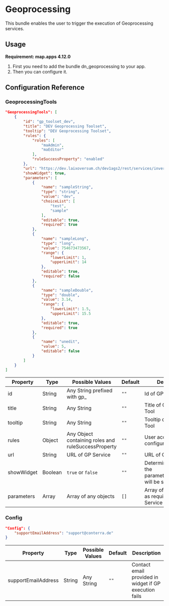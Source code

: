 # Geoprocessing

This bundle enables the user to trigger the execution of Geoprocessing services.

## Usage

**Requirement: map.apps 4.12.0**

1. First you need to add the bundle dn_geoprocessing to your app.
2. Then you can configure it.

## Configuration Reference

### GeoprocessingTools

```json
"GeoprocessingTools": [
    {
        "id": "gp_toolset_dev",
        "title": "DEV Geoprocessing Toolset",
        "tooltip": "DEV Geoprocessing Toolset",
        "rules": {
            "roles": [
                "maAdmin",
                "maEditor"
            ],
            "ruleSuccessProperty": "enabled"
        },
        "url": "https://dev.laixoversum.ch/dev1ags2/rest/services/invers_automations/gpBundleTester/GPServer/GP_Bundle_Tester",
        "showWidget": true,
        "parameters": [
            {
                "name": "sampleString",
                "type": "string",
                "value": "dev",
                "choiceList": [
                    "test",
                    "sample"
                ],
                "editable": true,
                "required": true
            },
            {
                "name": "sampleLong",
                "type": "long",
                "value": 754673473567,
                "range": {
                    "lowerLimit": 1,
                    "upperLimit": 14
                },
                "editable": true,
                "required": false
            },
            {
                "name": "sampleDouble",
                "type": "double",
                "value": 3.14,
                "range": {
                    "lowerLimit": 1.5,
                    "upperLimit": 15.5
                },
                "editable": true,
                "required": true
            },
            {
                "name": "unedit",
                "value": 5,
                "editable": false
            }
        ]
    }
]


```

| Property   | Type    | Possible Values                                     | Default  | Description                                               |
|------------|---------|-----------------------------------------------------|----------|-----------------------------------------------------------|
| id         | String  | Any String prefixed with gp_                        | ```""``` | Id of GP Service Tool                                     |
| title      | String  | Any String                                          | ```""``` | Title of GP Service Tool                                  |
| tooltip    | String  | Any String                                          | ```""``` | Tooltip of GP Service Tool                                |
| rules      | Object  | Any Object containing roles and ruleSuccessProperty | ```""``` | User access configuration                                 |
| url        | String  | URL of GP Service                                   | ```""``` | URL of GP Service                                         |
| showWidget | Boolean | `true` or `false`                                   | ```""``` | Determines whether the parameterInputWidget will be shown |
| parameters | Array   | Array of any objects                                | ```[]``` | Array of parameters as required by GP Service             |

### Config

```json
"Config": {
    "supportEmailAddress": "support@conterra.de"
}
```

| Property            | Type   | Possible Values | Default  | Description                                            |
|---------------------|--------|-----------------|----------|--------------------------------------------------------|
| supportEmailAddress | String | Any String      | ```""``` | Contact email provided in widget if GP execution fails |
